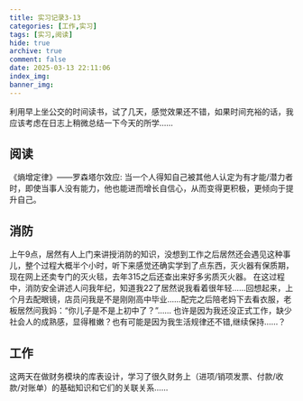 ```yaml
---
title: 实习记录3-13
categories: [工作,实习]
tags: [实习,阅读]
hide: true
archive: true
comment: false
date: 2025-03-13 22:11:06
index_img:
banner_img:
---
```

利用早上坐公交的时间读书，试了几天，感觉效果还不错，如果时间充裕的话，我应该考虑在日志上稍微总结一下今天的所学……
<!-- more -->

## 阅读
《熵增定律》——罗森塔尔效应:
当一个人得知自己被其他人认定为有才能/潜力者时，即使当事人没有能力，他也能进而增长自信心，从而变得更积极，更倾向于提升自己。
## 消防
上午9点，居然有人上门来讲授消防的知识，没想到工作之后居然还会遇见这种事儿，整个过程大概半个小时，听下来感觉还确实学到了点东西，灭火器有保质期，现在网上还卖专门的灭火毯，去年315之后还查出来好多劣质灭火器。
在这过程中，消防安全讲述人问我年纪，知道我22了居然说我看着很年轻……回想起来，上个月去配眼镜，店员问我是不是刚刚高中毕业……配完之后陪老妈下去看衣服，老板居然问我妈：“你儿子是不是上初中了？”……    也许是因为我还没正式工作，缺少社会人的成熟感，显得稚嫩？也有可能是因为我生活规律还不错,继续保持……？
## 工作
这两天在做财务模块的库表设计，学习了很久财务上（进项/销项发票、付款/收款/对账单）的基础知识和它们的关联关系……